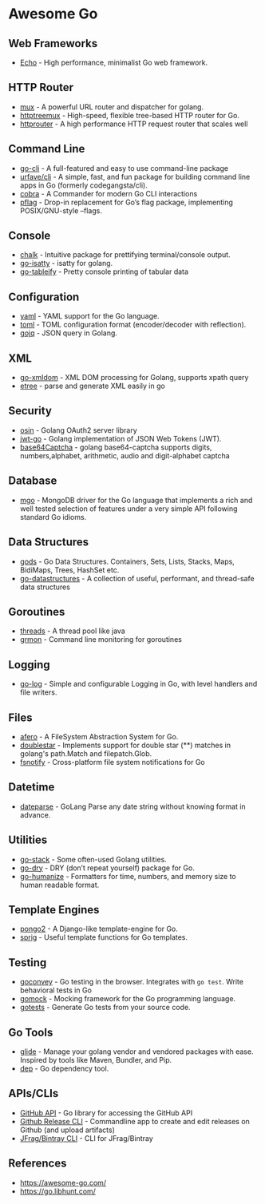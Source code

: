 # Awesome Go

## Web Frameworks

- [Echo](https://github.com/labstack/echo) - High performance, minimalist Go web framework.

## HTTP Router

- [mux](https://github.com/gorilla/mux) - A powerful URL router and dispatcher for golang.
- [httptreemux](https://github.com/dimfeld/httptreemux) - High-speed, flexible tree-based HTTP router for Go.
- [httprouter](https://github.com/julienschmidt/httprouter) - A high performance HTTP request router that scales well

## Command Line

- [go-cli](https://github.com/subchen/go-cli) -  A full-featured and easy to use command-line package
- [urfave/cli](https://github.com/urfave/cli) - A simple, fast, and fun package for building command line apps in Go (formerly codegangsta/cli).
- [cobra](https://github.com/spf13/cobra) - A Commander for modern Go CLI interactions
- [pflag](https://github.com/spf13/pflag) - Drop-in replacement for Go’s flag package, implementing POSIX/GNU-style –flags.

## Console

- [chalk](https://github.com/ttacon/chalk) - Intuitive package for prettifying terminal/console output.
- [go-isatty](https://github.com/mattn/go-isatty) - isatty for golang.
- [go-tableify](https://github.com/subchen/go-tableify) - Pretty console printing of tabular data

## Configuration

- [yaml](https://github.com/go-yaml/yaml) - YAML support for the Go language.
- [toml](https://github.com/BurntSushi/toml) - TOML configuration format (encoder/decoder with reflection).
- [gojq](https://github.com/elgs/gojq) - JSON query in Golang.

## XML

- [go-xmldom](https://github.com/subchen/go-xmldom) - XML DOM processing for Golang, supports xpath query
- [etree](https://github.com/beevik/etree) - parse and generate XML easily in go

## Security

- [osin](https://github.com/RangelReale/osin) - Golang OAuth2 server library
- [jwt-go](https://github.com/dgrijalva/jwt-go) - Golang implementation of JSON Web Tokens (JWT).
- [base64Captcha](https://github.com/mojocn/base64Captcha) - golang base64-captcha supports digits, numbers,alphabet, arithmetic, audio and digit-alphabet captcha

## Database

- [mgo](https://github.com/globalsign/mgo) - MongoDB driver for the Go language that implements a rich and well tested selection of features under a very simple API following standard Go idioms.

## Data Structures

- [gods](https://github.com/emirpasic/gods) - Go Data Structures. Containers, Sets, Lists, Stacks, Maps, BidiMaps, Trees, HashSet etc.
- [go-datastructures](https://github.com/Workiva/go-datastructures) - A collection of useful, performant, and thread-safe data structures

## Goroutines

- [threads](https://github.com/wushilin/threads) - A thread pool like java
- [grmon](https://github.com/bcicen/grmon) - Command line monitoring for goroutines

## Logging

- [go-log](https://github.com/subchen/go-log) - Simple and configurable Logging in Go, with level handlers and file writers.

## Files

- [afero](https://github.com/spf13/afero) - A FileSystem Abstraction System for Go.
- [doublestar](https://github.com/bmatcuk/doublestar) - Implements support for double star (\*\*) matches in golang's path.Match and filepatch.Glob.
- [fsnotify](https://github.com/fsnotify/fsnotify) - Cross-platform file system notifications for Go

## Datetime

- [dateparse](https://github.com/araddon/dateparse) - GoLang Parse any date string without knowing format in advance.

## Utilities

- [go-stack](https://github.com/subchen/go-stack) - Some often-used Golang utilities.
- [go-dry](https://github.com/ungerik/go-dry) - DRY (don’t repeat yourself) package for Go.
- [go-humanize](https://github.com/dustin/go-humanize) - Formatters for time, numbers, and memory size to human readable format.

## Template Engines

- [pongo2](https://github.com/flosch/pongo2) - A Django-like template-engine for Go.
- [sprig](https://github.com/Masterminds/sprig) - Useful template functions for Go templates.

## Testing

- [goconvey](github.com/smartystreets/goconvey) - Go testing in the browser. Integrates with `go test`. Write behavioral tests in Go
- [gomock](https://github.com/golang/mock) - Mocking framework for the Go programming language.
- [gotests](https://github.com/cweill/gotests) - Generate Go tests from your source code.

## Go Tools

- [glide](https://github.com/Masterminds/glide) - Manage your golang vendor and vendored packages with ease. Inspired by tools like Maven, Bundler, and Pip.
- [dep](https://github.com/golang/dep) - Go dependency tool.

## APIs/CLIs

- [GitHub API](https://github.com/google/go-github) - Go library for accessing the GitHub API
- [Github Release CLI](https://github.com/aktau/github-release) - Commandline app to create and edit releases on Github (and upload artifacts)
- [JFrag/Bintray CLI](https://github.com/JFrogDev/jfrog-cli-go) - CLI for JFrag/Bintray

## References

- https://awesome-go.com/
- https://go.libhunt.com/
